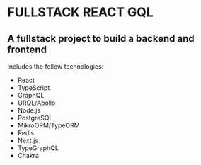 # FULLSTACK REACT GQL

## A fullstack project to build a backend and frontend
   
   Includes the follow technologies:
   
   - React
   - TypeScript
   - GraphQL
   - URQL/Apollo
   - Node.js
   - PostgreSQL
   - MikroORM/TypeORM
   - Redis
   - Next.js
   - TypeGraphQL
   - Chakra